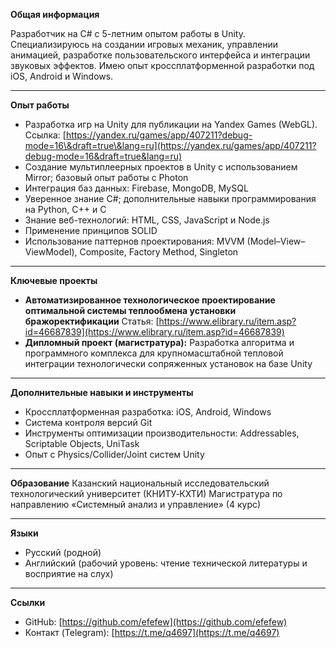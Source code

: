 **Общая информация**

Разработчик на C# с 5-летним опытом работы в Unity. Специализируюсь на создании игровых механик, управлении анимацией, разработке пользовательского интерфейса и интеграции звуковых эффектов. Имею опыт кроссплатформенной разработки под iOS, Android и Windows.

---

**Опыт работы**

* Разработка игр на Unity для публикации на Yandex Games (WebGL).
  Ссылка: [https://yandex.ru/games/app/407211?debug-mode=16\&draft=true\&lang=ru](https://yandex.ru/games/app/407211?debug-mode=16&draft=true&lang=ru)
* Создание мультиплеерных проектов в Unity с использованием Mirror; базовый опыт работы с Photon
* Интеграция баз данных: Firebase, MongoDB, MySQL
* Уверенное знание C#; дополнительные навыки программирования на Python, C++ и C
* Знание веб-технологий: HTML, CSS, JavaScript и Node.js
* Применение принципов SOLID
* Использование паттернов проектирования: MVVM (Model–View–ViewModel), Composite, Factory Method, Singleton

---

**Ключевые проекты**

* **Автоматизированное технологическое проектирование оптимальной системы теплообмена установ­ки бражоректификации**
  Статья: [https://www.elibrary.ru/item.asp?id=46687839](https://www.elibrary.ru/item.asp?id=46687839)
* **Дипломный проект (магистратура):** Разработка алгоритма и программного комплекса для крупномасштабной тепловой интеграции технологически сопряженных установок на базе Unity

---

**Дополнительные навыки и инструменты**

* Кроссплатформенная разработка: iOS, Android, Windows
* Система контроля версий Git
* Инструменты оптимизации производительности: Addressables, Scriptable Objects, UniTask
* Опыт с Physics/Collider/Joint систем Unity
---

**Образование**
Казанский национальный исследовательский технологический университет (КНИТУ‑КХТИ)
Магистратура по направлению «Системный анализ и управление» (4 курс)

---

**Языки**

* Русский (родной)
* Английский (рабочий уровень: чтение технической литературы и восприятие на слух)

---

**Ссылки**

* GitHub: [https://github.com/efefew](https://github.com/efefew)
* Контакт (Telegram): [https://t.me/q4697](https://t.me/q4697)
